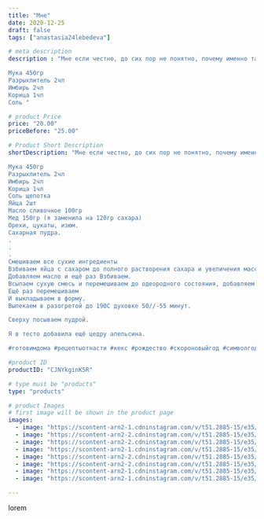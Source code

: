 ```yaml
---
title: "Мне"
date: 2020-12-25
draft: false
tags: ["anastasia24lebedeva"]

# meta description
description : "Мне если честно, до сих пор не понятно, почему именно такое название) наверное из//-за имбиря и корицы.

Мука 450гр
Разрыхлитель 2чл
Имбирь 2чл
Корица 1чл
Соль "

# product Price
price: "20.00"
priceBefore: "25.00"

# Product Short Description
shortDescription: "Мне если честно, до сих пор не понятно, почему именно такое название) наверное из//-за имбиря и корицы.

Мука 450гр
Разрыхлитель 2чл
Имбирь 2чл
Корица 1чл
Соль щепотка
Яйца 2шт
Масло сливочное 100гр
Мед 150гр (я заменила на 120гр сахара)
Орехи, цукаты, изюм. 
Сахарная пудра.
.
.
.
Смешиваем все сухие ингредиенты 
Взбиваем яйца с сахаром до полного растворения сахара и увеличения массы. 
Добавляем масло и ещё раз Взбиваем. 
Всыпаем сухую смесь и перемешиваем до одеородного состояния, добавляем начинку. 
Ещё раз перемешиваем
И выкладываем в форму. 
Выпекаем в разогретой до 190С духовке 50//-55 минут. 

Сверху посываем пудрой. 

Я в тесто добавила ещё цедру апельсина.

#готовимдома #рецептыотнасти #кекс #рождество #скороновыйгод #символгода2021 #бычокамигуруми #рецептынакаждыйдень #плюшики #бычок #минводылайф #минеральныеводы"

#product ID
productID: "CJNYkginK5R"

# type must be "products"
type: "products"

# product Images
# first image will be shown in the product page
images:
  - image: "https://scontent-arn2-1.cdninstagram.com/v/t51.2885-15/e35/133120891_785843068667990_5769327997853075146_n.jpg?_nc_ht=scontent-arn2-1.cdninstagram.com&_nc_cat=102&_nc_ohc=eL4daiQ5q8MAX-SWbOF&se=7&tp=1&oh=135518ccfdee291ad3787235dc8f780a&oe=605C7ED1&ig_cache_key=MjQ3MTczOTgyOTE0MDU5Nzk1MQ%3D%3D.2"
  - image: "https://scontent-arn2-2.cdninstagram.com/v/t51.2885-15/e35/132398982_427422688411764_2619204249318658545_n.jpg?_nc_ht=scontent-arn2-2.cdninstagram.com&_nc_cat=100&_nc_ohc=VEA7NgwNJjYAX9S6_rd&se=7&tp=1&oh=30080909149aec2e5238856e97a23122&oe=605AD1E6&ig_cache_key=MjQ3MTczOTgyODk4OTc0ODMyMw%3D%3D.2"
  - image: "https://scontent-arn2-2.cdninstagram.com/v/t51.2885-15/e35/132466546_301403537980592_271011928460043741_n.jpg?_nc_ht=scontent-arn2-2.cdninstagram.com&_nc_cat=108&_nc_ohc=kQ-kGcN6etsAX8KTfzZ&se=7&tp=1&oh=5827f1b757a0c6151c40f4c6c39a85c7&oe=605CBAB9&ig_cache_key=MjQ3MTczOTgyOTEyMzk4NTcwOQ%3D%3D.2"
  - image: "https://scontent-arn2-1.cdninstagram.com/v/t51.2885-15/e35/132092351_692043018154383_7884937404065806169_n.jpg?_nc_ht=scontent-arn2-1.cdninstagram.com&_nc_cat=103&_nc_ohc=fCBmJaxnF9kAX9vcfNj&se=7&tp=1&oh=f98efc9d26ccb52f0e3769805a37734e&oe=6059FF9C&ig_cache_key=MjQ3MTczOTgyOTAyMzMyNDI0Ng%3D%3D.2"
  - image: "https://scontent-arn2-2.cdninstagram.com/v/t51.2885-15/e35/132310160_142520044130124_8620557159774128785_n.jpg?_nc_ht=scontent-arn2-2.cdninstagram.com&_nc_cat=100&_nc_ohc=W7Q12RdFySgAX9IaqeL&se=7&tp=1&oh=5723209295e32d334263bd5b4a6b7d3c&oe=6059E151&ig_cache_key=MjQ3MTczOTgyODk5ODE5NzI1OQ%3D%3D.2"
  - image: "https://scontent-arn2-2.cdninstagram.com/v/t51.2885-15/e35/132764120_219192526426080_56221279354374627_n.jpg?_nc_ht=scontent-arn2-2.cdninstagram.com&_nc_cat=100&_nc_ohc=nL-1vhSfzGIAX80j9l6&se=7&tp=1&oh=f541e7d53d4d7c0c59107ec06a95365b&oe=605BA9B6&ig_cache_key=MjQ3MTczOTgyOTAxNDkxMjkzMw%3D%3D.2"
  - image: "https://scontent-arn2-1.cdninstagram.com/v/t51.2885-15/e35/132666807_302474977858122_4619159621145800552_n.jpg?_nc_ht=scontent-arn2-1.cdninstagram.com&_nc_cat=106&_nc_ohc=lkqjqRw1w9IAX_nSrNm&se=7&tp=1&oh=eace5767b2889b9b0eee6f212fec97f9&oe=605DAAD3&ig_cache_key=MjQ3MTczOTgyOTEwNzA4NDQ1OQ%3D%3D.2"
  - image: "https://scontent-arn2-1.cdninstagram.com/v/t51.2885-15/e35/132489322_398935407885112_4225272061329605261_n.jpg?_nc_ht=scontent-arn2-1.cdninstagram.com&_nc_cat=104&_nc_ohc=H2yaGeO4W8AAX9XEVfR&se=7&tp=1&oh=e93c389d03094cf1d4fd1eadcce6332d&oe=605BA40E&ig_cache_key=MjQ3MTczOTgyOTAyMzE2MDIyMw%3D%3D.2"

---
```

lorem
